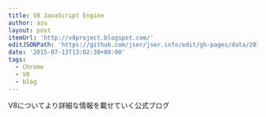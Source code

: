 ```yaml
---
title: V8 JavaScript Engine
author: azu
layout: post
itemUrl: 'http://v8project.blogspot.com/'
editJSONPath: 'https://github.com/jser/jser.info/edit/gh-pages/data/2015/07/index.json'
date: '2015-07-13T13:02:30+00:00'
tags:
  - Chrome
  - V8
  - blog
---
```

V8についてより詳細な情報を載せていく公式ブログ
